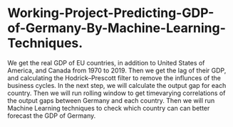 # Working-Project-Predicting-GDP-of-Germany-By-Machine-Learning-Techniques.
We get the real GDP of EU countries, in addition to United States of America, and Canada from 1970 to 2019.  Then we get the lag of their GDP, and calculating the Hodrick–Prescott filter
to remove the influnces of the business cycles. In the next step, we will calculate the output gap for each country. 
Then we will run rolling window to get timevarying correlations of the output gaps between Germany and each country. 
Then we will run Machine Learning techniques to check which country can can better forecast the GDP of Germany. 
